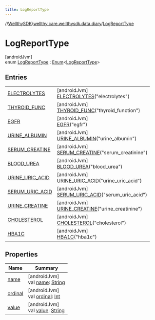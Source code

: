 ```yaml
---
title: LogReportType
---
```

//[WellthySDK](../../../index.html)/[wellthy.care.wellthysdk.data.diary](../index.html)/[LogReportType](index.html)



# LogReportType



[androidJvm]\
enum [LogReportType](index.html) : [Enum](https://kotlinlang.org/api/latest/jvm/stdlib/kotlin/-enum/index.html)&lt;[LogReportType](index.html)&gt;



## Entries


| | |
|---|---|
| [ELECTROLYTES](-e-l-e-c-t-r-o-l-y-t-e-s/index.html) | [androidJvm]<br>[ELECTROLYTES](-e-l-e-c-t-r-o-l-y-t-e-s/index.html)("electrolytes") |
| [THYROID_FUNC](-t-h-y-r-o-i-d_-f-u-n-c/index.html) | [androidJvm]<br>[THYROID_FUNC](-t-h-y-r-o-i-d_-f-u-n-c/index.html)("thyroid_function") |
| [EGFR](-e-g-f-r/index.html) | [androidJvm]<br>[EGFR](-e-g-f-r/index.html)("egfr") |
| [URINE_ALBUMIN](-u-r-i-n-e_-a-l-b-u-m-i-n/index.html) | [androidJvm]<br>[URINE_ALBUMIN](-u-r-i-n-e_-a-l-b-u-m-i-n/index.html)("urine_albumin") |
| [SERUM_CREATINE](-s-e-r-u-m_-c-r-e-a-t-i-n-e/index.html) | [androidJvm]<br>[SERUM_CREATINE](-s-e-r-u-m_-c-r-e-a-t-i-n-e/index.html)("serum_creatinine") |
| [BLOOD_UREA](-b-l-o-o-d_-u-r-e-a/index.html) | [androidJvm]<br>[BLOOD_UREA](-b-l-o-o-d_-u-r-e-a/index.html)("blood_urea") |
| [URINE_URIC_ACID](-u-r-i-n-e_-u-r-i-c_-a-c-i-d/index.html) | [androidJvm]<br>[URINE_URIC_ACID](-u-r-i-n-e_-u-r-i-c_-a-c-i-d/index.html)("urine_uric_acid") |
| [SERUM_URIC_ACID](-s-e-r-u-m_-u-r-i-c_-a-c-i-d/index.html) | [androidJvm]<br>[SERUM_URIC_ACID](-s-e-r-u-m_-u-r-i-c_-a-c-i-d/index.html)("serum_uric_acid") |
| [URINE_CREATINE](-u-r-i-n-e_-c-r-e-a-t-i-n-e/index.html) | [androidJvm]<br>[URINE_CREATINE](-u-r-i-n-e_-c-r-e-a-t-i-n-e/index.html)("urine_creatinine") |
| [CHOLESTEROL](-c-h-o-l-e-s-t-e-r-o-l/index.html) | [androidJvm]<br>[CHOLESTEROL](-c-h-o-l-e-s-t-e-r-o-l/index.html)("cholesterol") |
| [HBA1C](-h-b-a1-c/index.html) | [androidJvm]<br>[HBA1C](-h-b-a1-c/index.html)("hba1c") |


## Properties


| Name | Summary |
|---|---|
| [name](../../wellthy.care.wellthysdk.data.profile.you/-gender/-male/index.html#-372974862%2FProperties%2F-1123460525) | [androidJvm]<br>val [name](../../wellthy.care.wellthysdk.data.profile.you/-gender/-male/index.html#-372974862%2FProperties%2F-1123460525): [String](https://kotlinlang.org/api/latest/jvm/stdlib/kotlin/-string/index.html) |
| [ordinal](../../wellthy.care.wellthysdk.data.profile.you/-gender/-male/index.html#-739389684%2FProperties%2F-1123460525) | [androidJvm]<br>val [ordinal](../../wellthy.care.wellthysdk.data.profile.you/-gender/-male/index.html#-739389684%2FProperties%2F-1123460525): [Int](https://kotlinlang.org/api/latest/jvm/stdlib/kotlin/-int/index.html) |
| [value](value.html) | [androidJvm]<br>val [value](value.html): [String](https://kotlinlang.org/api/latest/jvm/stdlib/kotlin/-string/index.html) |

